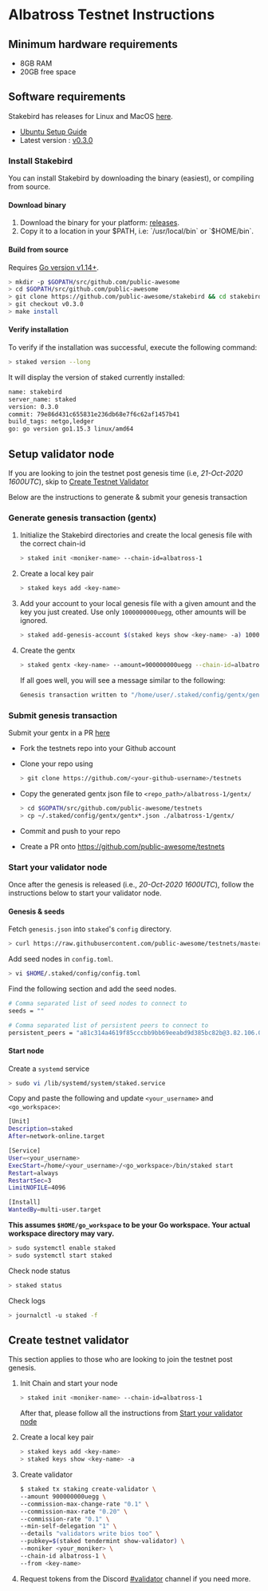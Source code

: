 # Albatross Testnet Instructions

## Minimum hardware requirements

- 8GB RAM
- 20GB free space

## Software requirements

Stakebird has releases for Linux and MacOS [here](https://github.com/public-awesome/stakebird/releases/tag/v0.3.0).

- [Ubuntu Setup Guide](./ubuntu.md)
- Latest version : [v0.3.0](https://github.com/public-awesome/stakebird/releases/tag/v0.3.0)

### Install Stakebird

You can install Stakebird by downloading the binary (easiest), or compiling from source.

#### Download binary

1. Download the binary for your platform: [releases](https://github.com/public-awesome/stakebird/releases/tag/v0.3.0).
2. Copy it to a location in your $PATH, i.e: `/usr/local/bin` or `$HOME/bin`.

#### Build from source

Requires [Go version v1.14+](https://golang.org/doc/install).

```sh
> mkdir -p $GOPATH/src/github.com/public-awesome
> cd $GOPATH/src/github.com/public-awesome
> git clone https://github.com/public-awesome/stakebird && cd stakebird
> git checkout v0.3.0
> make install
```

#### Verify installation

To verify if the installation was successful, execute the following command:

```sh
> staked version --long
```

It will display the version of staked currently installed:

```sh
name: stakebird
server_name: staked
version: 0.3.0
commit: 79e86d431c655831e236db68e7f6c62af1457b41
build_tags: netgo,ledger
go: go version go1.15.3 linux/amd64
```

## Setup validator node

If you are looking to join the testnet post genesis time (i.e, _21-Oct-2020 1600UTC_), skip to [Create Testnet Validator](#create-testnet-validator)

Below are the instructions to generate & submit your genesis transaction

### Generate genesis transaction (gentx)

1. Initialize the Stakebird directories and create the local genesis file with the correct
   chain-id

   ```sh
   > staked init <moniker-name> --chain-id=albatross-1
   ```

2. Create a local key pair

   ```sh
   > staked keys add <key-name>
   ```

3. Add your account to your local genesis file with a given amount and the key you
   just created. Use only `1000000000uegg`, other amounts will be ignored.

   ```sh
   > staked add-genesis-account $(staked keys show <key-name> -a) 1000000000uegg
   ```

4. Create the gentx

   ```sh
   > staked gentx <key-name> --amount=900000000uegg --chain-id=albatross-1
   ```

   If all goes well, you will see a message similar to the following:

    ```sh
    Genesis transaction written to "/home/user/.staked/config/gentx/gentx-******.json"
    ```

### Submit genesis transaction

Submit your gentx in a PR [here](https://github.com/public-awesome/testnets)

- Fork the testnets repo into your Github account

- Clone your repo using

    ```sh
    > git clone https://github.com/<your-github-username>/testnets
    ```

- Copy the generated gentx json file to `<repo_path>/albatross-1/gentx/`

    ```sh
    > cd $GOPATH/src/github.com/public-awesome/testnets
    > cp ~/.staked/config/gentx/gentx*.json ./albatross-1/gentx/
    ```

- Commit and push to your repo
- Create a PR onto https://github.com/public-awesome/testnets

### Start your validator node

Once after the genesis is released (i.e., _20-Oct-2020 1600UTC_), follow the instructions below to start your validator node.

#### Genesis & seeds

Fetch `genesis.json` into `staked`'s `config` directory.

```sh
> curl https://raw.githubusercontent.com/public-awesome/testnets/master/albatross-1/genesis.json > $HOME/.staked/config/genesis.json
```

Add seed nodes in `config.toml`.

```sh
> vi $HOME/.staked/config/config.toml
```

Find the following section and add the seed nodes.

```sh
# Comma separated list of seed nodes to connect to
seeds = ""
```

```sh
# Comma separated list of persistent peers to connect to
persistent_peers = "a81c314a4619f85cccbb9bb69eeabd9d385bc82b@3.82.106.0:26656"
```

#### Start node

Create a `systemd` service

```sh
> sudo vi /lib/systemd/system/staked.service
```

Copy and paste the following and update `<your_username>` and `<go_workspace>`:

```sh
[Unit]
Description=staked
After=network-online.target

[Service]
User=<your_username>
ExecStart=/home/<your_username>/<go_workspace>/bin/staked start
Restart=always
RestartSec=3
LimitNOFILE=4096

[Install]
WantedBy=multi-user.target
```

**This assumes `$HOME/go_workspace` to be your Go workspace. Your actual workspace directory may vary.**

```sh
> sudo systemctl enable staked
> sudo systemctl start staked
```

Check node status

```sh
> staked status
```

Check logs

```sh
> journalctl -u staked -f
```

## Create testnet validator

This section applies to those who are looking to join the testnet post genesis.

1. Init Chain and start your node

   ```sh
   > staked init <moniker-name> --chain-id=albatross-1
   ```

   After that, please follow all the instructions from [Start your validator node](#start-your-validator-node)

2. Create a local key pair

   ```sh
   > staked keys add <key-name>
   > staked keys show <key-name> -a
   ```

3. Create validator

   ```sh
   $ staked tx staking create-validator \
   --amount 900000000uegg \
   --commission-max-change-rate "0.1" \
   --commission-max-rate "0.20" \
   --commission-rate "0.1" \
   --min-self-delegation "1" \
   --details "validators write bios too" \
   --pubkey=$(staked tendermint show-validator) \
   --moniker <your_moniker> \
   --chain-id albatross-1 \
   --from <key-name>
   ```

4. Request tokens from the Discord [#validator](https://discord.gg/QeJWCrE) channel if you need more.
